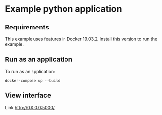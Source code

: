 # Example python application

## Requirements

This example uses features in Docker 19.03.2. Install this version to run the example.

## Run as an application

To run as an application:
```
docker-compose up --build
```

## View interface
Link http://0.0.0.0:5000/